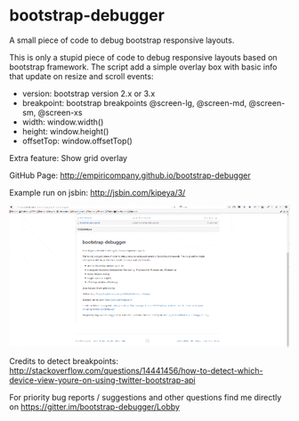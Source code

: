 bootstrap-debugger
==================

A small piece of code to debug bootstrap responsive layouts.

This is only a stupid piece of code to debug responsive layouts based on bootstrap framework.
The script add a simple overlay box with basic info that update on resize and scroll events:
<ul>
  <li>version: bootstrap version 2.x or 3.x</li>
  <li>breakpoint:	bootstrap breakpoints @screen-lg, @screen-md, @screen-sm, @screen-xs</li>
  <li>width:	window.width()</li>
  <li>height:	window.height()</li>
  <li>offsetTop:	window.offsetTop()</li>
</ul>

Extra feature:
Show grid overlay

GitHub Page: http://empiricompany.github.io/bootstrap-debugger

Example run on jsbin: http://jsbin.com/kipeya/3/

![Preview](https://raw.githubusercontent.com/empiricompany/bootstrap-debugger/master/bootstrap-debugger.gif)

Credits to detect breakpoints:
http://stackoverflow.com/questions/14441456/how-to-detect-which-device-view-youre-on-using-twitter-bootstrap-api

For priority bug reports / suggestions and other questions find me directly on https://gitter.im/bootstrap-debugger/Lobby
